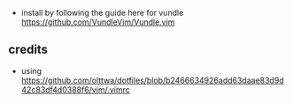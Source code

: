 - install by following the guide here for vundle https://github.com/VundleVim/Vundle.vim

## credits

- using https://github.com/olttwa/dotfiles/blob/b2466634926add63daae83d9d42c83df4d0388f6/vim/.vimrc
